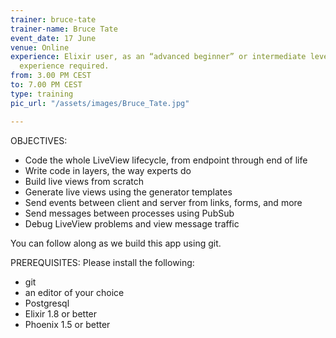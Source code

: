 ```yaml
---
trainer: bruce-tate
trainer-name: Bruce Tate
event_date: 17 June
venue: Online
experience: Elixir user, as an “advanced beginner” or intermediate level. No Phoenix
  experience required.
from: 3.00 PM CEST
to: 7.00 PM CEST
type: training
pic_url: "/assets/images/Bruce_Tate.jpg"

---
```

OBJECTIVES:

  * Code the whole LiveView lifecycle, from endpoint through end of life
  * Write code in layers, the way experts do
  * Build live views from scratch
  * Generate live views using the generator templates
  * Send events between client and server from links, forms, and more
  * Send messages between processes using PubSub
  * Debug LiveView problems and view message traffic
 
You can follow along as we build this app using git.


PREREQUISITES:
Please install the following:
 * git
 * an editor of your choice
 * Postgresql
 * Elixir 1.8 or better
 * Phoenix 1.5 or better